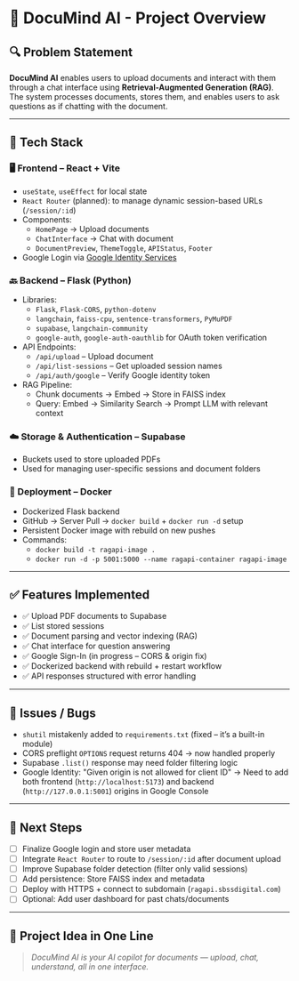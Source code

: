 # 🧠 DocuMind AI - Project Overview

## 🔍 Problem Statement

**DocuMind AI** enables users to upload documents and interact with them through a chat interface using **Retrieval-Augmented Generation (RAG)**. The system processes documents, stores them, and enables users to ask questions as if chatting with the document.

---

## 🔧 Tech Stack

### 🖥️ Frontend – React + Vite
- `useState`, `useEffect` for local state
- `React Router` (planned): to manage dynamic session-based URLs (`/session/:id`)
- Components:
  - `HomePage` → Upload documents
  - `ChatInterface` → Chat with document
  - `DocumentPreview`, `ThemeToggle`, `APIStatus`, `Footer`
- Google Login via [Google Identity Services](https://developers.google.com/identity/gsi/web)

### 🔙 Backend – Flask (Python)
- Libraries:
  - `Flask`, `Flask-CORS`, `python-dotenv`
  - `langchain`, `faiss-cpu`, `sentence-transformers`, `PyMuPDF`
  - `supabase`, `langchain-community`
  - `google-auth`, `google-auth-oauthlib` for OAuth token verification
- API Endpoints:
  - `/api/upload` – Upload document
  - `/api/list-sessions` – Get uploaded session names
  - `/api/auth/google` – Verify Google identity token
- RAG Pipeline:
  - Chunk documents → Embed → Store in FAISS index
  - Query: Embed → Similarity Search → Prompt LLM with relevant context

### ☁️ Storage & Authentication – Supabase
- Buckets used to store uploaded PDFs
- Used for managing user-specific sessions and document folders

### 🐳 Deployment – Docker
- Dockerized Flask backend
- GitHub → Server Pull → `docker build` + `docker run -d` setup
- Persistent Docker image with rebuild on new pushes
- Commands:
  - `docker build -t ragapi-image .`
  - `docker run -d -p 5001:5000 --name ragapi-container ragapi-image`

---

## ✅ Features Implemented

- ✅ Upload PDF documents to Supabase
- ✅ List stored sessions
- ✅ Document parsing and vector indexing (RAG)
- ✅ Chat interface for question answering
- ✅ Google Sign-In (in progress – CORS & origin fix)
- ✅ Dockerized backend with rebuild + restart workflow
- ✅ API responses structured with error handling

---

## 🚧 Issues / Bugs
- `shutil` mistakenly added to `requirements.txt` (fixed – it’s a built-in module)
- CORS preflight `OPTIONS` request returns 404 → now handled properly
- Supabase `.list()` response may need folder filtering logic
- Google Identity: "Given origin is not allowed for client ID" → Need to add both frontend (`http://localhost:5173`) and backend (`http://127.0.0.1:5001`) origins in Google Console

---

## 📌 Next Steps

- [ ] Finalize Google login and store user metadata
- [ ] Integrate `React Router` to route to `/session/:id` after document upload
- [ ] Improve Supabase folder detection (filter only valid sessions)
- [ ] Add persistence: Store FAISS index and metadata
- [ ] Deploy with HTTPS + connect to subdomain (`ragapi.sbssdigital.com`)
- [ ] Optional: Add user dashboard for past chats/documents

---

## 🧠 Project Idea in One Line

> *DocuMind AI is your AI copilot for documents — upload, chat, understand, all in one interface.*

